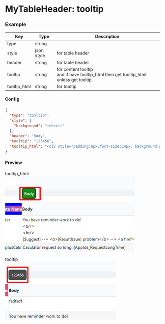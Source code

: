 # MyTableHeader: tooltip

### Example
| Key         | Type       | Description        |
| ----------- | ---------- | -----------        |
| type        | string     |                    |
| style       | json style | for table header   |
| header      | string     | for table header   |
| tooltip     | string     | for content tooltip <br> and if have tooltip_html then get tooltip_html unless get tooltip|
| tooltip_html| string     | for tooltip        |
#### Config

```json
{
  "type": "tooltip",
  "style": {
    "background": "inherit"
  },
  "header": "Body",
  "tooltip": "123456",
  "tooltip_html": "<div style='padding:6px;font-size:14px; background:green;border:1px solid #000;border-radius:5px' >Body</div>"
}
```

#### Preview
tooltip_html  
![](../../.gitbook/assets/MTHtooltip2.png)

tooltip  
![](../../.gitbook/assets/mth_tooltip.png)
